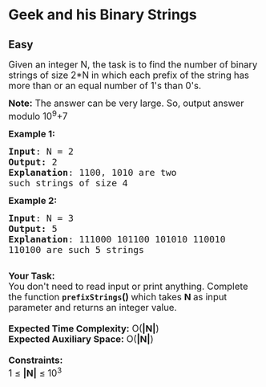 # Geek and his Binary Strings
## Easy
<div class="problems_problem_content__Xm_eO"><p><span style="font-size:18px">Given an integer N, the task is to find the number of binary strings of size 2*N in which each prefix of the string has more than or an equal number of 1's than 0's.</span></p>

<p><span style="font-size:18px"><strong>Note:</strong> The answer can be very large. So, output answer modulo 10<sup>9</sup></span><span style="font-size:18px">+7</span></p>

<p><span style="font-size:18px"><strong>Example 1:</strong></span></p>

<pre><span style="font-size:18px"><strong>Input</strong>: N = 2
<strong>Output:</strong> 2</span>
<span style="font-size:18px"><strong>Explanation</strong>: 1100, 1010 are two 
such strings of size 4</span></pre>

<div><span style="font-size:18px"><strong>Example 2:</strong></span></div>

<pre><span style="font-size:18px"><strong>Input</strong>: N = 3
<strong>Output:</strong> 5</span>
<span style="font-size:18px"><strong>Explanation</strong>: 111000 101100 101010 110010 
110100 are such 5 strings</span></pre>

<div><br>
<span style="font-size:18px"><strong>Your Task:&nbsp;&nbsp;</strong><br>
You don't need to read input or print anything. Complete the function <strong><code>prefixStrings</code>()&nbsp;</strong>which takes <strong>N</strong><strong> </strong>as input parameter and returns an integer value.<br>
<br>
<strong>Expected Time Complexity:</strong> O(<strong>|N|</strong>)<br>
<strong>Expected Auxiliary Space:</strong> O(<strong>|N|</strong>)<br>
<br>
<strong>Constraints:</strong><br>
1 ≤ <strong>|N|</strong> ≤ 10<sup>3</sup></span></div>
</div>